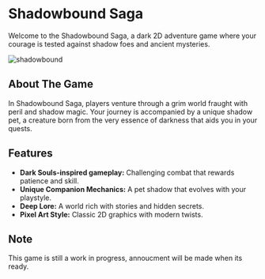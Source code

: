 # Shadowbound Saga

Welcome to the Shadowbound Saga, a dark 2D adventure game where your courage is tested against shadow foes and ancient mysteries.

![shadowbound](https://github.com/MujahidElmaki/shadowbound/assets/43341960/4b5e8468-4e5d-4417-809a-29fc7c521f8d)

## About The Game


In Shadowbound Saga, players venture through a grim world fraught with peril and shadow magic. Your journey is accompanied by a unique shadow pet, a creature born from the very essence of darkness that aids you in your quests.

## Features

- **Dark Souls-inspired gameplay:** Challenging combat that rewards patience and skill.
- **Unique Companion Mechanics:** A pet shadow that evolves with your playstyle.
- **Deep Lore:** A world rich with stories and hidden secrets.
- **Pixel Art Style:** Classic 2D graphics with modern twists.

## Note

This game is still a work in progress, annoucment will be made when its ready.
